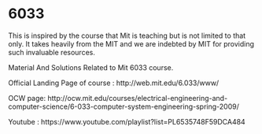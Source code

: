6033
====

This is inspired by the course that Mit is teaching but is not limited to that only. It takes heavily from the MIT and we are indebted by MIT for providing such invaluable resources.

Material And Solutions Related to Mit 6033 course.

<p>Official Landing Page of course : http://web.mit.edu/6.033/www/ </p>
<p>OCW page: http://ocw.mit.edu/courses/electrical-engineering-and-computer-science/6-033-computer-system-engineering-spring-2009/ </p>
<p>Youtube : https://www.youtube.com/playlist?list=PL6535748F59DCA484 </p>

